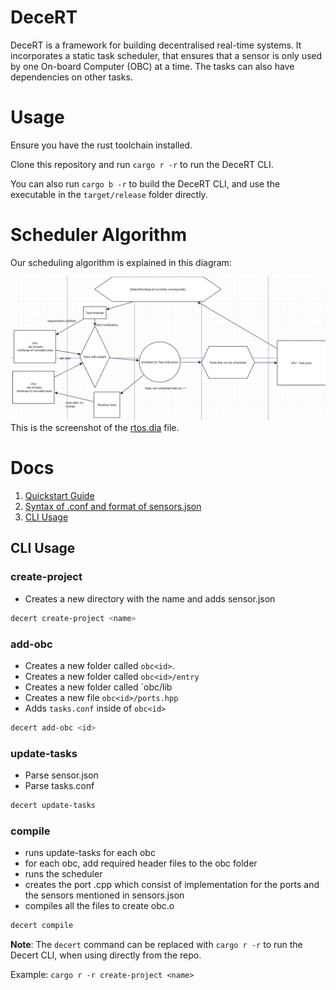 # DeceRT
DeceRT is a framework for building decentralised real-time systems. It incorporates a static task scheduler, that ensures that a sensor is only used by one On-board Computer (OBC) at a time. The tasks can also have dependencies on other tasks.

# Usage
Ensure you have the rust toolchain installed.

Clone this repository and run `cargo r -r` to run the DeceRT CLI.

You can also run `cargo b -r` to build the DeceRT CLI, and use the executable in the `target/release` folder directly.

# Scheduler Algorithm
Our scheduling algorithm is explained in this diagram:


![Decert Scheduler](./scheduler.png)
This is the screenshot of the [rtos.dia](./rtos.dia) file.

# Docs

1. [Quickstart Guide](./docs/quickstart.md)
2. [Syntax of .conf and format of sensors.json](./docs/syntax.md)
3. [CLI Usage](#CLI-Usage)

## CLI Usage

### create-project
- Creates a new directory with the name and adds sensor.json
```bash
decert create-project <name>
```

### add-obc
- Creates a new folder called `obc<id>`.
- Creates a new folder called `obc<id>/entry`
- Creates a new folder called `obc<id>/lib
- Creates a new file `obc<id>/ports.hpp`
- Adds `tasks.conf` inside of `obc<id>`

```bash
decert add-obc <id>
```

### update-tasks
- Parse sensor.json
- Parse tasks.conf

```bash
decert update-tasks
```

### compile
- runs update-tasks for each obc
- for each obc, add required header files to the obc<id> folder
- runs the scheduler
- creates the port .cpp which consist of implementation for the ports and the sensors mentioned in sensors.json
- compiles all the files to create obc<id>.o

```bash
decert compile
```

**Note**: The `decert` command can be replaced with `cargo r -r` to run the Decert CLI, when using directly from the repo. 

Example: `cargo r -r create-project <name>`